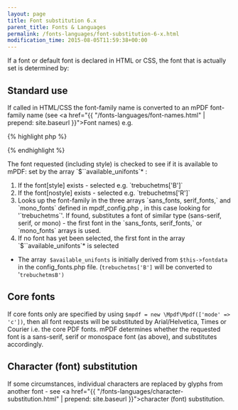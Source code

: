 ```yaml
---
layout: page
title: Font substitution 6.x
parent_title: Fonts & Languages
permalink: /fonts-languages/font-substitution-6-x.html
modification_time: 2015-08-05T11:59:38+00:00
---
```


If a font or default font is declared in HTML or CSS, the font that is actually set is determined by:

## Standard use

If called in HTML/CSS the font-family name is converted to an mPDF font-family name (see <a href="{{ "/fonts-languages/font-names.html" | prepend: site.baseurl }}">Font names</a>) e.g.

{% highlight php %}

{% endhighlight %}

<p>The font requested (including style) is checked to see if it is available to mPDF: set by the array `$``available_unifonts`* :

<ol>
<li>If the font[style] exists - selected e.g. `trebuchetms['B']`</li>
<li>If the font[nostyle] exists - selected e.g. `trebuchetms['R']`</li>
<li>Looks up the font-family in the three arrays `sans_fonts, serif_fonts,` and `mono_fonts` defined in <span class="filename">mpdf_config.php</span> , in this case looking for '`trebuchetms`'. If found, substitutes a font of similar type (sans-serif, serif, or mono) - the first font in the `sans_fonts, serif_fonts,` or `mono_fonts` arrays is used.</li>
<li>If no font has yet been selected, the first font in the array `$``available_unifonts`* is selected</li>
</ol>

* The array  `$available_unifonts` is initially derived from `$this->fontdata` in the <span class="filename">config_fonts.php</span> file. (`trebuchetms['B']` will be converted to '`trebuchetmsB')`

## Core fonts

If core fonts only are specified by using `$mpdf = new \Mpdf\Mpdf(['mode' => 'c'])`, then all font requests will be substituted by Arial/Helvetica, Times or Courier i.e. the core PDF fonts. mPDF determines whether the requested font is a sans-serif, serif or monospace font (as above), and substitutes accordingly. 

## Character (font) substitution

If some circumstances, individual characters are replaced by glyphs from another font - see <a href="{{ "/fonts-languages/character-substitution.html" | prepend: site.baseurl }}">character (font) substitution</a>.

